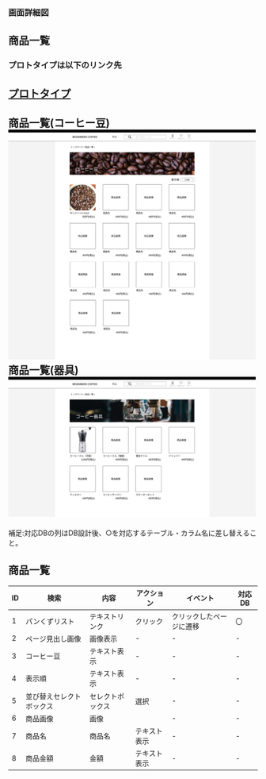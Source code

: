 ### 画面詳細図
## 商品一覧
### プロトタイプは以下のリンク先
[プロトタイプ](https://www.figma.com/file/Oa2XrfbS2Hee9dSI9acZXo/coffee?node-id=0%3A1)
---
商品一覧(コーヒー豆)<br>
<img src="./img/商品一覧(コーヒー豆).png" width="500"><br>
商品一覧(器具)<br>
<img src="./img/商品一覧(器具).png" width="500"><br>
---

補足:対応DBの列はDB設計後、○を対応するテーブル・カラム名に差し替えること。

## 商品一覧
| ID | 検索 | 内容 | アクション | イベント | 対応DB |
|----|-----|-----|---------|--------|-------|
|1|パンくずリスト|テキストリンク|クリック|クリックしたページに遷移|〇|
|2|ページ見出し画像|画像表示|-|-|-|
|3|コーヒー豆|テキスト表示|-|-|-|
|4|表示順|テキスト表示|-|-|-|
|5|並び替えセレクトボックス|セレクトボックス|選択|-|-|〇|
|6|商品画像|画像||-|-|〇|
|7|商品名|商品名|テキスト表示|-|-|〇|
|8|商品金額|金額|テキスト表示|-|-|〇|
